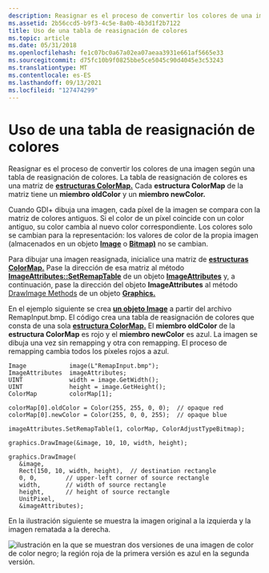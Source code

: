```yaml
---
description: Reasignar es el proceso de convertir los colores de una imagen según una tabla de reasignación de colores. La tabla de reasignación de colores es una matriz de estructuras ColorMap. Cada estructura ColorMap de la matriz tiene un miembro oldColor y un miembro newColor.
ms.assetid: 2b56ccd5-b9f3-4c5e-8a0b-4b3d1f2b7122
title: Uso de una tabla de reasignación de colores
ms.topic: article
ms.date: 05/31/2018
ms.openlocfilehash: fe1c07bc0a67a02ea07aeaa3931e661af5665e33
ms.sourcegitcommit: d75fc10b9f0825bbe5ce5045c90d4045e3c53243
ms.translationtype: MT
ms.contentlocale: es-ES
ms.lasthandoff: 09/13/2021
ms.locfileid: "127474299"
---
```

# <a name="using-a-color-remap-table"></a>Uso de una tabla de reasignación de colores

Reasignar es el proceso de convertir los colores de una imagen según una tabla de reasignación de colores. La tabla de reasignación de colores es una matriz de [**estructuras ColorMap.**](/windows/win32/api/Gdipluscolormatrix/ns-gdipluscolormatrix-colormap) Cada **estructura ColorMap** de la matriz tiene un **miembro oldColor** y un **miembro newColor.**

Cuando GDI+ dibuja una imagen, cada píxel de la imagen se compara con la matriz de colores antiguos. Si el color de un píxel coincide con un color antiguo, su color cambia al nuevo color correspondiente. Los colores solo se cambian para la representación: los valores de color de la propia imagen (almacenados en un objeto [**Image**](/windows/win32/api/gdiplusheaders/nl-gdiplusheaders-image) o [**Bitmap)**](/windows/win32/api/gdiplusheaders/nl-gdiplusheaders-bitmap) no se cambian.

Para dibujar una imagen reasignada, inicialice una matriz de [**estructuras ColorMap.**](/windows/win32/api/Gdipluscolormatrix/ns-gdipluscolormatrix-colormap) Pase la dirección de esa matriz al método [**ImageAttributes::SetRemapTable**](/windows/win32/api/Gdiplusimageattributes/nf-gdiplusimageattributes-imageattributes-setremaptable) de un objeto [**ImageAttributes**](/windows/win32/api/gdiplusimageattributes/nl-gdiplusimageattributes-imageattributes) y, a continuación, pase la dirección del objeto **ImageAttributes** al método [DrawImage Methods](/windows/win32/api/gdiplusgraphics/nf-gdiplusgraphics-graphics-drawimage(inimage_inconstpointf_inint)) de un objeto [**Graphics.**](/windows/win32/api/gdiplusgraphics/nl-gdiplusgraphics-graphics)

En el ejemplo siguiente se crea [**un objeto Image**](/windows/win32/api/gdiplusheaders/nl-gdiplusheaders-image) a partir del archivo RemapInput.bmp. El código crea una tabla de reasignación de colores que consta de una sola [**estructura ColorMap.**](/windows/win32/api/Gdipluscolormatrix/ns-gdipluscolormatrix-colormap) El **miembro oldColor** de la **estructura ColorMap** es rojo y el **miembro newColor** es azul. La imagen se dibuja una vez sin remapping y otra con remapping. El proceso de remapping cambia todos los píxeles rojos a azul.


```
Image            image(L"RemapInput.bmp");
ImageAttributes  imageAttributes;
UINT             width = image.GetWidth();
UINT             height = image.GetHeight();
ColorMap         colorMap[1];

colorMap[0].oldColor = Color(255, 255, 0, 0);  // opaque red
colorMap[0].newColor = Color(255, 0, 0, 255);  // opaque blue

imageAttributes.SetRemapTable(1, colorMap, ColorAdjustTypeBitmap);

graphics.DrawImage(&image, 10, 10, width, height);

graphics.DrawImage(
   &image, 
   Rect(150, 10, width, height),  // destination rectangle 
   0, 0,        // upper-left corner of source rectangle 
   width,       // width of source rectangle
   height,      // height of source rectangle
   UnitPixel,
   &imageAttributes);
```



En la ilustración siguiente se muestra la imagen original a la izquierda y la imagen rematada a la derecha.

![ilustración en la que se muestran dos versiones de una imagen de color de color negro; la región roja de la primera versión es azul en la segunda versión.](images/colortrans7.png)

 

 



